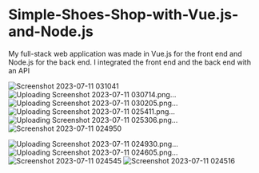 # Simple-Shoes-Shop-with-Vue.js-and-Node.js
My full-stack web application was made in Vue.js for the front end and Node.js for the back end. I integrated the front end and the back end with an API

![Screenshot 2023-07-11 031041](https://github.com/imohamedsayed/Simple-Shoes-Shop-with-Vue.js-and-Node.js/assets/77249736/011d40a7-21ca-4577-95b8-e5739a0f6918)
![Uploading Screenshot 2023-07-11 030714.png…]()
![Uploading Screenshot 2023-07-11 030205.png…]()
![Uploading Screenshot 2023-07-11 025411.png…]()
![Uploading Screenshot 2023-07-11 025306.png…]()
![Screenshot 2023-07-11 024950](https://github.com/imohamedsayed/Simple-Shoes-Shop-with-Vue.js-and-Node.js/assets/77249736/fbb22e2f-8c86-41da-a68a-7d337917c3be)

![Uploading Screenshot 2023-07-11 024930.png…]()
![Uploading Screenshot 2023-07-11 024605.png…]()
![Screenshot 2023-07-11 024545](https://github.com/imohamedsayed/Simple-Shoes-Shop-with-Vue.js-and-Node.js/assets/77249736/de220896-9aa9-4873-a73d-8f57d736fa61)
![Screenshot 2023-07-11 024516](https://github.com/imohamedsayed/Simple-Shoes-Shop-with-Vue.js-and-Node.js/assets/77249736/8c069139-8c1c-4bcc-a50b-450bc5bb9f5b)
